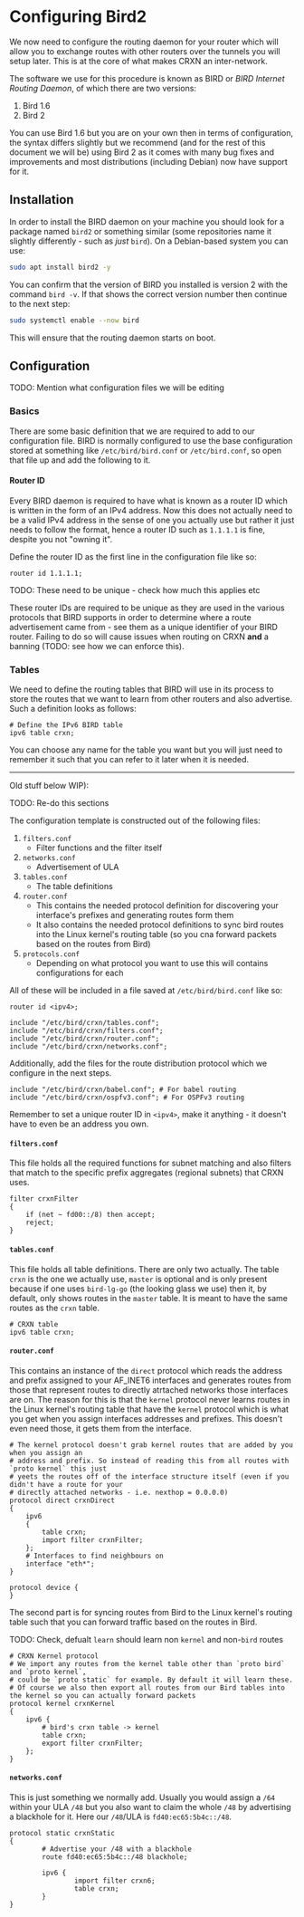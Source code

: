 Configuring Bird2
=================

We now need to configure the routing daemon for your router which will allow you to
exchange routes with other routers over the tunnels you will setup later. This is at
the core of what makes CRXN an inter-network. 

The software we use for this procedure is known as BIRD or _BIRD Internet Routing Daemon_,
of which there are two versions:

1. Bird 1.6
2. Bird 2

You can use Bird 1.6 but you are on your own then in terms of configuration, the syntax
differs slightly but we recommend (and for the rest of this document we will be) using
Bird 2 as it comes with many bug fixes and improvements and most distributions (including Debian)
now have support for it.

## Installation

In order to install the BIRD daemon on your machine you should look for a package named `bird2` or something
similar (some repositories name it slightly differently - such as _just_ `bird`). On a Debian-based system you
can use:

```bash
sudo apt install bird2 -y
```

You can confirm that the version of BIRD you installed is version 2 with the command `bird -v`. If that shows the correct version number then continue to the next step:

```bash
sudo systemctl enable --now bird
```

This will ensure that the routing daemon starts on boot.

## Configuration

TODO: Mention what configuration files we will be editing

### Basics

There are some basic definition that we are required to add to our configuration file. BIRD is normally configured to use the base configuration stored at something like `/etc/bird/bird.conf` or `/etc/bird.conf`, so open that file up and add the following to it.

#### Router ID

Every BIRD daemon is required to have what is known as a router ID which is written in the form of an IPv4 address. Now this does not actually need to be a valid IPv4 address in the sense of one you actually use but rather it just needs to follow the format, hence a router ID such as `1.1.1.1` is fine, despite you not "owning it".

Define the router ID as the first line in the configuration file like so:

```
router id 1.1.1.1;
```

TODO: These need to be unique - check how much this applies etc

These router IDs are required to be unique as they are used in the various protocols that BIRD supports in order to determine where a route advertisement came from - see them as a unique identifier of your BIRD router. Failing to do so will cause issues when routing on CRXN **and** a banning (TODO: see how we can enforce this).

### Tables

We need to define the routing tables that BIRD will use in its process to store the routes that we want to learn from other routers and also advertise. Such a definition looks as follows:

```
# Define the IPv6 BIRD table
ipv6 table crxn;
```

You can choose any name for the table you want but you will just need to remember it such that you can refer to it later when it is needed.

---

Old stuff below WIP):


TODO: Re-do this sections

The configuration template is constructed out of the following files:

1. `filters.conf`
	* Filter functions and the filter itself
2. `networks.conf`
	* Advertisement of ULA
3. `tables.conf`
	* The table definitions
4. `router.conf`
	* This contains the needed protocol definition for discovering
	your interface's prefixes and generating routes form them
	* It also contains the needed protocol definitions to sync bird
	routes into the Linux kernel's routing table (so you cna forward
	packets based on the routes from Bird)
5. `protocols.conf`
	* Depending on what protocol you want to use this will contains
	configurations for each

All of these will be included in a file saved at `/etc/bird/bird.conf` like so:

```
router id <ipv4>;

include "/etc/bird/crxn/tables.conf";
include "/etc/bird/crxn/filters.conf";
include "/etc/bird/crxn/router.conf";
include "/etc/bird/crxn/networks.conf";
```

Additionally, add the files for the route distribution protocol which we configure in the next steps.
```
include "/etc/bird/crxn/babel.conf"; # For babel routing
include "/etc/bird/crxn/ospfv3.conf"; # For OSPFv3 routing
```

Remember to set a unique router ID in `<ipv4>`, make it anything - it doesn't have to even be an address you own.

#### `filters.conf`

This file holds all the required functions for subnet matching and also
filters that match to the specific prefix aggregates (regional subnets)
that CRXN uses.

```
filter crxnFilter
{
    if (net ~ fd00::/8) then accept;
    reject;
}
```

#### `tables.conf`

This file holds all table definitions. There are only two actually.
The table `crxn` is the one we actually use, `master` is optional
and is only present because if one uses `bird-lg-go` (the looking glass
we use) then it, by default, only shows routes in the `master` table.
It is meant to have the same routes as the `crxn` table.

```
# CRXN table
ipv6 table crxn;
```

#### `router.conf`

This contains an instance of the `direct` protocol which reads the address
and prefix assigned to your AF_INET6 interfaces and generates routes from
those that represent routes to directly atrtached networks those interfaces
are on. The reason for this is that the `kernel` protocol never learns routes
in the Linux kernel's routing table that have the `kernel` protocol which
is what you get when you assign interfaces addresses and prefixes. This
doesn't even need those, it gets them from the interface.

```
# The kernel protocol doesn't grab kernel routes that are added by you when you assign an
# address and prefix. So instead of reading this from all routes with `proto kernel` this just
# yeets the routes off of the interface structure itself (even if you didn't have a route for your
# directly attached networks - i.e. nexthop = 0.0.0.0)
protocol direct crxnDirect
{
    ipv6
    {
        table crxn;
        import filter crxnFilter;
    };
    # Interfaces to find neighbours on
    interface "eth*";
}

protocol device {
}
```

The second part is for syncing routes from Bird to the Linux kernel's routing
table such that you can forward traffic based on the routes in Bird.

TODO: Check, defualt `learn` should learn non `kernel` and non-`bird` routes

```
# CRXN Kernel protocol
# We import any routes from the kernel table other than `proto bird` and `proto kernel`,
# could be `proto static` for example. By default it will learn these.
# Of course we also then export all routes from our Bird tables into the kernel so you can actually forward packets
protocol kernel crxnKernel
{
    ipv6 {
        # bird's crxn table -> kernel
        table crxn;
        export filter crxnFilter;
    };
}
```

#### `networks.conf`

This is just something we normally add. Usually you would assign a `/64` within your ULA `/48` but you also want to claim the whole `/48` by advertising a blackhole for it. Here our `/48`/ULA is `fd40:ec65:5b4c::/48`.

```
protocol static crxnStatic
{
        # Advertise your /48 with a blackhole
        route fd40:ec65:5b4c::/48 blackhole;

        ipv6 {
                import filter crxn6;
                table crxn;
        }
}
```
